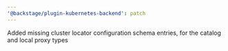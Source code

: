 ```yaml
---
'@backstage/plugin-kubernetes-backend': patch
---
```


Added missing cluster locator configuration schema entries, for the catalog and local proxy types
